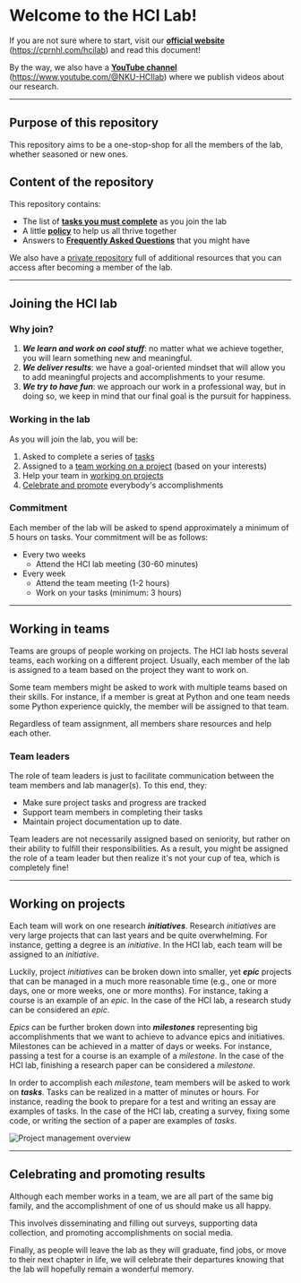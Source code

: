 # Welcome to the HCI Lab!

If you are not sure where to start, visit our [**official website**](https://cprnhl.com/hcilab) (https://cprnhl.com/hcilab) and read this document!

By the way, we also have a [**YouTube channel**](https://www.youtube.com/@NKU-HCIlab) (https://www.youtube.com/@NKU-HCIlab) where we publish videos about our research.

---
## Purpose of this repository
This repository aims to be a one-stop-shop for all the members of the lab, whether seasoned or new ones.

## Content of the repository
This repository contains:
- The list of **[tasks you must complete](./tasks.md)** as you join the lab
- A little **[policy](./policy.md)** to help us all thrive together
- Answers to **[Frequently Asked Questions](./faq.md)** that you might have


We also have a [private repository](https://github.com/NKU-HCI-lab/restricted_hci-lab-resources) full of additional resources that you can access after becoming a member of the lab.

---
## Joining the HCI lab

### Why join?
1. ***We learn and work on cool stuff***: no matter what we achieve together, you will learn something new and meaningful.
2. ***We deliver results***: we have a goal-oriented mindset that will allow you to add meaningful projects and accomplishments to your resume. 
3. ***We try to have fun***: we approach our work in a professional way, but in doing so, we keep in mind that our final goal is the pursuit for happiness.

### Working in the lab
As you will join the lab, you will be:
1. Asked to complete a series of [tasks](./tasks.md)
2. Assigned to a [team working on a project](#teamwork) (based on your interests)
3. Help your team in [working on projects](#working-on-projects)
4. [Celebrate and promote](#celebrating-accomplishments) everybody's accomplishments

### Commitment
Each member of the lab will be asked to spend approximately a minimum of 5 hours on tasks. Your commitment will be as follows:
- Every two weeks
  - Attend the HCI lab meeting (30-60 minutes) 
- Every week
  - Attend the team meeting (1-2 hours)
  - Work on your tasks (minimum: 3 hours)

---
## Working in teams
Teams are groups of people working on projects. The HCI lab hosts several teams, each working on a different project. Usually, each member of the lab is assigned to a team based on the project they want to work on.

Some team members might be asked to work with multiple teams based on their skills. For instance, if a member is great at Python and one team needs some Python experience quickly, the member will be assigned to that team.

Regardless of team assignment, all members share resources and help each other.

### Team leaders
The role of team leaders is just to facilitate communication between the team members and lab manager(s). To this end, they:
- Make sure project tasks and progress are tracked
- Support team members in completing their tasks
- Maintain project documentation up to date.

Team leaders are not necessarily assigned based on seniority, but rather on their ability to fulfill their responsibilities. As a result, you might be assigned the role of a team leader but then realize it's not your cup of tea, which is completely fine!

---
## Working on projects
Each team will work on one research ***initiatives***. Research *initiatives* are very large projects that can last years and be quite overwhelming. For instance, getting a degree is an *initiative*. In the HCI lab, each team will be assigned to an *initiative*.

Luckily, project *initiatives* can be broken down into smaller, yet ***epic*** projects that can be managed in a much more reasonable time (e.g., one or more days, one or more weeks, one or more months). For instance, taking a course is an example of an *epic*. In the case of the HCI lab, a research study can be considered an *epic*.

*Epics* can be further broken down into ***milestones*** representing big accomplishments that we want to achieve to advance epics and initiatives. Milestones can be achieved in a matter of days or weeks. For instance, passing a test for a course is an example of a *milestone*. In the case of the HCI lab, finishing a research paper can be considered a *milestone*.

In order to accomplish each *milestone*, team members will be asked to work on ***tasks***. Tasks can be realized in a matter of minutes or hours. For instance, reading the book to prepare for a test and writing an essay are examples of tasks.  In the case of the HCI lab, creating a survey, fixing some code, or writing the section of a paper are examples of *tasks*.

![Project management overview](https://github.com/NKU-HCI-lab/resources-hci-lab/blob/main/assets/agile_overview.gif?raw=true)

---
## Celebrating and promoting results
Although each member works in a team, we are all part of the same big family, and the accomplishment of one of us should make us all happy.

This involves disseminating and filling out surveys, supporting data collection, and promoting accomplishments on social media.

Finally, as people will leave the lab as they will graduate, find jobs, or move to their next chapter in life, we will celebrate their departures knowing that the lab will hopefully remain a wonderful memory.
